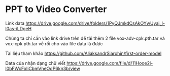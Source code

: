 # PPT to Video Converter

Link data https://drive.google.com/drive/folders/1PyQJmkdCsAkOYwUyaj_l-l0as-iLDgeH

Chúng ta chỉ cần vào link drive trên để tải thêm 2 file vox-adv-cpk.pth.tar và vox-cpk.pth.tar về rồi cho vào file data là được

Tài liệu tham khảo 
https://github.com/AliaksandrSiarohin/first-order-model

Data của nhận dạng chữ viết
https://drive.google.com/file/d/11Hooe2i-l0bFWcFoIiCbmVheOdP6kn3b/view
